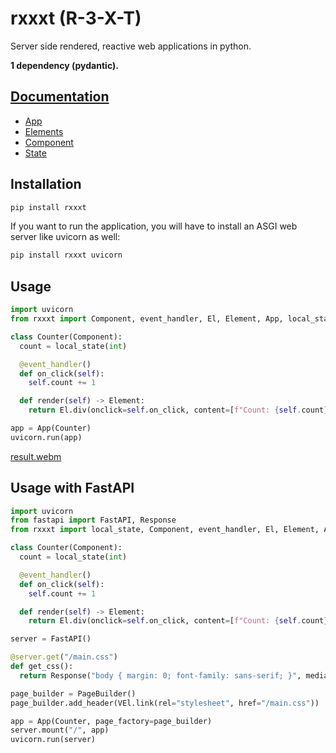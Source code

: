 # rxxxt (R-3-X-T)
Server side rendered, reactive web applications in python.

**1 dependency (pydantic).**

## [Documentation](https://leopf.github.io/rxxxt/)
- [App](https://leopf.github.io/rxxxt/app/)
- [Elements](https://leopf.github.io/rxxxt/elements/)
- [Component](https://leopf.github.io/rxxxt/component/)
- [State](https://leopf.github.io/rxxxt/state/)

## Installation

```bash
pip install rxxxt
```

If you want to run the application, you will have to install an ASGI web server like uvicorn as well:
```bash
pip install rxxxt uvicorn
```

## Usage
```python
import uvicorn
from rxxxt import Component, event_handler, El, Element, App, local_state

class Counter(Component):
  count = local_state(int)

  @event_handler()
  def on_click(self):
    self.count += 1

  def render(self) -> Element:
    return El.div(onclick=self.on_click, content=[f"Count: {self.count}"])

app = App(Counter)
uvicorn.run(app)
```
[result.webm](https://github.com/user-attachments/assets/cbfd61cb-8630-4d3c-87ec-e17cbae3a421)

## Usage with FastAPI
```python
import uvicorn
from fastapi import FastAPI, Response
from rxxxt import local_state, Component, event_handler, El, Element, App, PageBuilder, VEl

class Counter(Component):
  count = local_state(int)

  @event_handler()
  def on_click(self):
    self.count += 1

  def render(self) -> Element:
    return El.div(onclick=self.on_click, content=[f"Count: {self.count}"])

server = FastAPI()

@server.get("/main.css")
def get_css():
  return Response("body { margin: 0; font-family: sans-serif; }", media_type="text/css")

page_builder = PageBuilder()
page_builder.add_header(VEl.link(rel="stylesheet", href="/main.css"))

app = App(Counter, page_factory=page_builder)
server.mount("/", app)
uvicorn.run(server)
```
